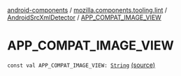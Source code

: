 [android-components](../../index.md) / [mozilla.components.tooling.lint](../index.md) / [AndroidSrcXmlDetector](index.md) / [APP_COMPAT_IMAGE_VIEW](./-a-p-p_-c-o-m-p-a-t_-i-m-a-g-e_-v-i-e-w.md)

# APP_COMPAT_IMAGE_VIEW

`const val APP_COMPAT_IMAGE_VIEW: `[`String`](https://kotlinlang.org/api/latest/jvm/stdlib/kotlin/-string/index.html) [(source)](https://github.com/mozilla-mobile/android-components/blob/master/components/tooling/lint/src/main/java/mozilla/components/tooling/lint/AndroidSrcXmlDetector.kt#L34)